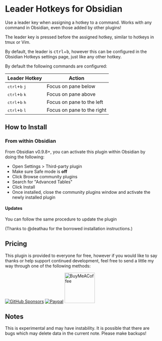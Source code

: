 # Leader Hotkeys for Obsidian

Use a leader key when assigning a hotkey to a command. Works with any command
in Obsidian, even those added by other plugins!

The leader key is pressed before the assigned hotkey, similar to hotkeys in
tmux or Vim.

By default, the leader is <kbd>ctrl</kbd>+<kbd>b</kbd>, however this can be
configured in the Obsidian Hotkeys settings page, just like any other hotkey.

By default the following commands are configured:

| Leader Hotkey                             | Action                     |
| ----------------------------------------- | -------------------------- |
| <kbd>ctrl</kbd>+<kbd>b</kbd> <kbd>j</kbd> | Focus on pane below        |
| <kbd>ctrl</kbd>+<kbd>b</kbd> <kbd>k</kbd> | Focus on pane above        |
| <kbd>ctrl</kbd>+<kbd>b</kbd> <kbd>h</kbd> | Focus on pane to the left  |
| <kbd>ctrl</kbd>+<kbd>b</kbd> <kbd>l</kbd> | Focus on pane to the right |

## How to Install

### From within Obsidian

From Obsidian v0.9.8+, you can activate this plugin within Obsidian by doing the following:

- Open Settings > Third-party plugin
- Make sure Safe mode is **off**
- Click Browse community plugins
- Search for "Advanced Tables"
- Click Install
- Once installed, close the community plugins window and activate the newly installed plugin

#### Updates

You can follow the same procedure to update the plugin

(Thanks to @deathau for the borrowed installation instructions.)

## Pricing

This plugin is provided to everyone for free, however if you would like to
say thanks or help support continued development, feel free to send a little
my way through one of the following methods:

[![GitHub Sponsors](https://img.shields.io/github/sponsors/tgrosinger?style=social)](https://github.com/sponsors/tgrosinger)
[![Paypal](https://img.shields.io/badge/paypal-tgrosinger-yellow?style=social&logo=paypal)](https://paypal.me/tgrosinger)
[<img src="https://cdn.buymeacoffee.com/buttons/v2/default-yellow.png" alt="BuyMeACoffee" width="100">](https://www.buymeacoffee.com/tgrosinger)

## Notes

This is experimental and may have instability. It is possible that there are
bugs which may delete data in the current note. Please make backups!
